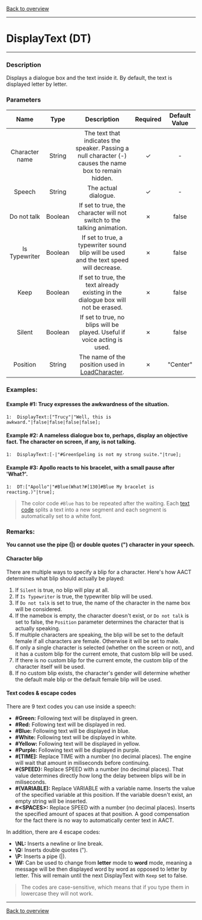 [Back to overview](index.md)

---
# DisplayText (DT)

---

### Description
Displays a dialogue box and the text inside it. By default, the text is displayed letter by letter.

### Parameters

|Name|Type|Description|Required|Default Value|
|:---:|:---:|:---:|:---:|:---:|
|Character name|String|The text that indicates the speaker. Passing a null character (-) causes the name box to remain hidden.|✓|-|
|Speech|String|The actual dialogue.|✓|-|
|Do not talk|Boolean|If set to true, the character will not switch to the talking animation.|✗|false|
|Is Typewriter|Boolean|If set to true, a typewriter sound blip will be used and the text speed will decrease.|✗|false|
|Keep|Boolean|If set to true, the text already existing in the dialogue box will not be erased.|✗|false|
|Silent|Boolean|If set to true, no blips will be played. Useful if voice acting is used.|✗|false|
|Position|String|The name of the position used in [LoadCharacter](LoadCharacter.md).|✗|"Center"|

### Examples:
#### Example #1: Trucy expresses the awkwardness of the situation.
```
1:  DisplayText:["Trucy"|"Well, this is awkward."|false|false|false|false];
```

#### Example #2: A nameless dialogue box to, perhaps, display an objective fact. The character on screen, if any, is not talking.
```
1:  DisplayText:[-|"#GreenSpeling is not my strong suite."|true];
```

#### Example #3: Apollo reacts to his bracelet, with a small pause after 'What?'.
```
1:  DT:["Apollo"|"#Blue(What?#[130]#Blue My bracelet is reacting.)"|true];
```

> The color code `#Blue` has to be repeated after the waiting. Each [text code](#text-codes--escape-codes) splits a text into a new segment and each segment is automatically set to a white font.

### Remarks:
**You cannot use the pipe (\|) or double quotes (") character in your speech.**


#### Character blip
There are multiple ways to specify a blip for a character. Here's how AACT determines what blip should actually be played:
1. If `Silent` is true, no blip will play at all.
2. If `Is Typewriter` is true, the typewriter blip will be used.
3. If `Do not talk` is set to true, the name of the character in the name box will be considered.
4. If the namebox is empty, the character doesn't exist, or `Do not talk` is set to false, the `Position` parameter determines the character that is actually speaking.
5. If multiple characters are speaking, the blip will be set to the default female if all characters are female. Otherwise it will be set to male.
6. If only a single character is selected (whether on the screen or not), and it has a custom blip for the current emote, that custom blip will be used.
7. If there is no custom blip for the current emote, the custom blip of the character itself will be used.
8. If no custom blip exists, the character's gender will determine whether the default male blip or the default female blip will be used.

#### Text codes & escape codes
There are 9 text codes you can use inside a speech:  
- **#Green:** Following text will be displayed in green.  
- **#Red:** Following text will be displayed in red.  
- **#Blue:** Following text will be displayed in blue.  
- **#White:** Following text will be displayed in white.  
- **#Yellow:** Following text will be displayed in yellow.  
- **#Purple:** Following text will be displayed in purple.  
- **#[TIME]:** Replace TIME with a number (no decimal places). The engine will wait that amount in miliseconds before continuing.  
- **#{SPEED}:** Replace SPEED with a number (no decimal places). That value determines directly how long the delay between blips will be in miliseconds.  
- **#(VARIABLE):** Replace VARIABLE with a variable name. Inserts the value of the specified variable at this position. If the variable doesn't exist, an empty string will be inserted.
- **#\<SPACES\>:** Replace SPEED with a number (no decimal places). Inserts the specified amount of spaces at that position. A good compensation for the fact there is no way to automatically center text in AACT.

In addition, there are 4 escape codes:
- **\NL:** Inserts a newline or line break.
- **\Q:** Inserts double quotes (").
- **\P:** Inserts a pipe (\|).
- **\W:** Can be used to change from **letter** mode to **word** mode, meaning a message will be then displayed word by word as opposed to letter by letter. This will remain until the next DisplayText with `Keep` set to false.

> The codes are case-sensitive, which means that if you type them in lowercase they will not work. 

---
[Back to overview](index.md)
